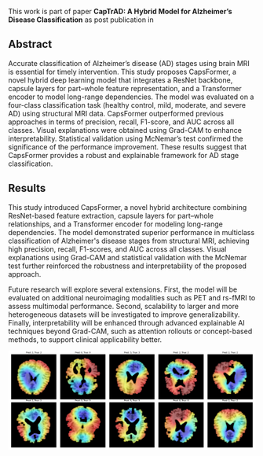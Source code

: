 This work is part of paper **CapTrAD: A Hybrid Model for Alzheimer’s Disease Classification** as post publication in 

## Abstract

Accurate classification of Alzheimer’s disease (AD) stages using brain MRI is essential for timely intervention. This study proposes CapsFormer, a novel hybrid deep learning model that integrates a ResNet backbone, capsule layers for part–whole feature representation, and a Transformer encoder to model long-range dependencies. The model was evaluated on a four-class classification task (healthy control, mild, moderate, and severe AD) using structural MRI data. CapsFormer outperformed previous approaches in terms of precision, recall, F1-score, and AUC across all classes. Visual explanations were obtained using Grad-CAM to enhance interpretability. Statistical validation using McNemar’s test confirmed the significance of the performance improvement. These results suggest that CapsFormer provides a robust and explainable framework for AD stage classification.

## Results

This study introduced CapsFormer, a novel hybrid architecture combining ResNet-based feature extraction, capsule layers for part–whole relationships, and a Transformer encoder for modeling long-range dependencies. The model demonstrated superior performance in multiclass classification of Alzheimer's disease stages from structural MRI, achieving high precision, recall, F1-scores, and AUC across all classes. Visual explanations using Grad-CAM and statistical validation with the McNemar test further reinforced the robustness and interpretability of the proposed approach.

Future research will explore several extensions. First, the model will be evaluated on additional neuroimaging modalities such as PET and rs-fMRI to assess multimodal performance. Second, scalability to larger and more heterogeneous datasets will be investigated to improve generalizability. Finally, interpretability will be enhanced through advanced explainable AI techniques beyond Grad-CAM, such as attention rollouts or concept-based methods, to support clinical applicability better.

<img src="https://raw.githubusercontent.com/jolapodolszanska/CapTrAD/refs/heads/main/fig1_gradcam_masked.png">
